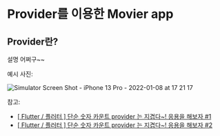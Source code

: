 # Provider를 이용한 Movier app

## Provider란?

설명 어쩌구~~


예시 사진:

![Simulator Screen Shot - iPhone 13 Pro - 2022-01-08 at 17 21 17](https://user-images.githubusercontent.com/74299463/148637429-9c670ab9-b73c-42dc-9aa4-7cbabeb8c5ec.png)


참고:

- [[ Flutter / 플러터 ] 단순 숫자 카운트 provider 는 지겹다~! 응용을 해보자 #1](https://youtu.be/Mf9eDfi-VhU)
- [[ Flutter / 플러터 ] 단순 숫자 카운트 provider 는 지겹다~! 응용을 해보자 #2](https://youtu.be/dkQvARt7pEk)

